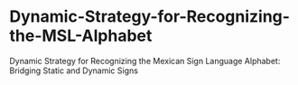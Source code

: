 # Dynamic-Strategy-for-Recognizing-the-MSL-Alphabet
Dynamic Strategy for Recognizing the Mexican Sign Language Alphabet: Bridging Static and Dynamic Signs
